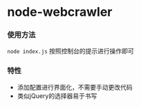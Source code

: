 ﻿# node-webcrawler

### 使用方法
`node index.js`
按照控制台的提示进行操作即可

### 特性
- 添加配置进行界面化，不需要手动更改代码
- 类似jQuery的选择器易于书写
